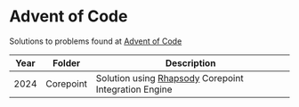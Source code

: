 # Advent of Code

Solutions to problems found at [Advent of Code](https://adventofcode.com/)

|Year|Folder|Description|
|---|---|---|
|2024|Corepoint|Solution using [Rhapsody](https://rhapsody.health/) Corepoint Integration Engine|
